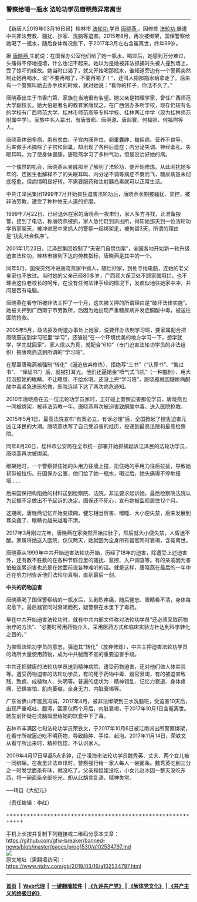 ### 警察给喝一瓶水 法轮功学员唐晓燕异常离世
------------------------

<div class="post_content" itemprop="articleBody">
 <p>
  【新唐人2019年03月16日讯】桂林市
  <a href="https://www.ntdtv.com/gb/法轮功.htm">
   法轮功
  </a>
  学员
  <a href="https://www.ntdtv.com/gb/唐晓燕.htm">
   唐晓燕
  </a>
  ，因修炼
  <a href="https://www.ntdtv.com/gb/法轮功.htm">
   法轮功
  </a>
  屡遭中共非法劳教、骚扰、抄家、洗脑等迫害。2015年8月，再次被绑架，国保警察给她喝了一瓶水，随后身体每况愈下，于2017年3月左右含冤离世，终年69岁。
 </p>
 <p>
  据
  <a href="https://www.ntdtv.com/gb/唐晓燕.htm">
   唐晓燕
  </a>
  生前说：在国保办公室他们给了她一瓶水，喝过后，她感到万分难过，头痛得不停地撞墙，什么也记不起来。她以为是她被非法抓捕时头被人撞到墙上，受了惊吓的缘故。她当时口渴了，就又开始喝那瓶水，谁知道旁边有一个警察突然制止她再喝水，说“不要再喝了，不要再喝了！”，还叫人把那瓶水给拿走了。后来有一个警察叫她去办手续的时候，就对她说：“看你的样子，你活不久了。”
 </p>
 <p>
  唐晓燕出生于书香门第，家族在当地很有名望。她父亲是物理学家，曾任广西师范大学副校长。她大伯是著名的教育家唐现之，在广西创办多所学校，现存仍较有名的学校有广西师范大学、桂林市师范高等专科学校、桂林两江中学（现为桂林师范附属中学）。家族中名人辈出，有唐景崧、唐境源、唐超寰、何福照、何福煦等人。
 </p>
 <p>
  唐晓燕体弱多病，患有贫血、子宫内膜异位、卵巢囊肿、糖尿病、营养不良等， 后来做手术摘除了子宫和卵巢，却出现了各种后遗症：内分泌失调、神经紊乱、失眠耳鸣。为了使身体健康，唐晓燕学习了多种气功，但是没治好她的病。
 </p>
 <p>
  一个偶然的机会，唐晓燕从亲戚那里了解到了法轮功，便开始修炼。从此困扰她多年的、连医生也解释不了的失眠耳鸣、内分泌不调等病症不翼而飞，糖尿病虽未彻底痊愈，但病情明显好转，不需要服药和注射胰岛素就可以正常生活。
 </p>
 <p>
  中共江泽民集团1999年7月开始疯狂迫害法轮功后，唐晓燕长期被骚扰、监控，被非法劳教，遭受了种种惨无人道的折磨。
 </p>
 <p>
  1999年7月22日，已经退休在家的唐晓燕一夜未归，家人多方寻找，正准备报警，接到了电话，称唐晓燕被抓，家人急忙赶到派出所，得知她那天到一位法轮功学员家聊天，被冲进房中来抓人的警察一起绑架走，被拘留3天，所谓的理由是“扰乱社会秩序”。
 </p>
 <p>
  2001年1月23日，江泽民集团炮制了“天安门自焚伪案”，全国各地开始新一轮升级迫害法轮功，桂林市接到下达的劳教指标，唐晓燕是其中的一个。
 </p>
 <p>
  同年5月，国保突然冲进唐晓燕家中抓人，随后抄家，到处寻找电脑，连她的老父亲家也不放过。当时她的父亲已经80多岁，广西师大保卫处不顾家属阻拦，也不理会这位老校长的呵斥，在没有任何法律手续的情况下，发疯似地往她家中冲，并问是否有电脑。
 </p>
 <p>
  唐晓燕在看守所被非法关押了一个月，这次被关押的所谓理由是“破坏法律实施”。她被关押到广西南宁市劳教所，后因为她出现严重糖尿病并发症酮酸中毒，被送往医院抢救。
 </p>
 <p>
  2005年5月，政法委及街道办事处上她家，说要开办法制学习班，要家属配合把唐晓燕送到学习班里“学习”，还骗说“在一个环境优美的地方学习一下，想学就学，学完就回家”。家人信以为真，就配合“610”（专门迫害法轮功学员的非法组织）把唐晓燕送到所谓的“学习班”。
 </p>
 <p>
  在那里唐晓燕被强制“转化”（逼迫放弃修炼），拒绝写“三书”（“认罪书”、“悔过书”、 “保证书”）后，就被打耳光。他们还逼她坐“喷气式飞机”（一种酷刑）、用大灯泡照她的眼睛、不让睡觉、不给水喝。还没上完“学习班”，唐晓雁就因糖尿病酮酸中毒紧急送医抢救，医院连续下达了两次病危通知。
 </p>
 <p>
  2010年唐晓燕在去一位法轮功学员家时，正好碰上警察迫害那位学员，唐晓燕也一同被绑架，被非法劳教一年。唐晓燕再次被迫害致酮酸中毒、送入医院抢救。
 </p>
 <p>
  2015年5月1日，最高法院宣布“有案必立，有诉必理”后，全国掀起了控告迫害元凶江泽民的大潮。唐晓燕也写了自己受迫害的经历，投递到最高法院和最高检察院。
 </p>
 <p>
  同年8月28日，桂林市公安局在全市统一部署开始抓捕起诉江泽民的法轮功学员，唐晓燕再次被绑架。
 </p>
 <p>
  绑架她时，一个警察抓住她的头用力往墙上撞，扭住她的手用力往后拉扯，导致她韧带被拉伤。在国保办公室，他们给了她一瓶水，喝过后，她头痛得不停地撞墙……
 </p>
 <p>
  后来国保把构陷她的材料送到检察院、法院，非法要求起诉她，最后检察院法院认为证据不足做出不予起诉的决定。国保还不死心，宣布她被监视居住12个月。
 </p>
 <p>
  这期间，唐晓燕记忆开始变模糊，健忘相当厉害、嗜睡、大小便失禁，后来发展到耳朵聋了、眼睛也越来越看不清。
 </p>
 <p>
  2017年3月刚过完年，唐晓燕在家突然开始拉肚子，然后就大小便失禁，人昏迷不醒。家属将她送入医院，仅仅两天，她就因为全身所有器官同时衰竭，含冤离世。
 </p>
 <p>
  唐晓燕从1999年中共开始迫害法轮功开始，历经了18年的迫害，除遭受上述迫害外，还有数不胜数的在各种节假日里的骚扰、监控、入户调查等。有的亲戚因为害怕被连累迫害也总是在她面前说各种难听的话。就是这样，唐晓燕在最后的一年中还在努力地告诉他们法轮功真相，直到最后一刻。
 </p>
 <p>
  <strong>
   中共的药物迫害
  </strong>
 </p>
 <p>
  唐晓燕喝了国保警察给的一瓶水后，头剧烈疼痛，随后健忘、眼睛看不清，身体每况愈下，最后器官同时衰竭而死，疑警察在水里下了毒药。
 </p>
 <p>
  早在中共开始迫害法轮功时，就有中共内部文件称对法轮功学员“还必须采取药物治疗的方法”、“必要时可用药物介入，采用医药方式和临床实验方针达到科学转化之目的。”
 </p>
 <p>
  为摧毁法轮功学员的意志，强迫其“转化”（放弃修炼），中共关押迫害法轮功学员的场所大量使用药物，成为中共秘而不宣的重要迫害手段。
 </p>
 <p>
  中共还把健康的法轮功学员送到精神病院，遭受药物迫害，还对他们做人体实验等。遭受药物迫害的法轮功学员，有的死于药物中毒、器官衰竭，有的被迫害致残、致疯、成植物人、失明等。普遍的症状为：精神错乱、记忆力衰退、身体疼痛、恐惧害怕、肌肉萎缩，全身无力、内脏衰竭等。
 </p>
 <p>
  广东省佛山市居民冯娟，2017年4月，被非法绑架到三水洗脑班，受迫害10天后，出现严重呕吐、腹泻，回家仅两个月后，内脏衰竭，于2017年10月1日含冤离世。她生前怀疑在洗脑班里给她的饮食中下了毒。
 </p>
 <p>
  吉林市丰满区七旬法轮功学员荣铁文，于2017年10月6日被江南派出所警察绑架，在看守所被逼迫吃不明药物，导致脸肿、手烂、起泡。2017年11月14日，荣铁文从看守所出来时，精神恍惚，不认识家人。
 </p>
 <p>
  2009年4月17日早晨5点多钟，辽宁凌海市法轮功学员魏秀英、丈夫、两个女儿被一同绑架。在夜里非法审讯时，警察强行给一家人每人一碗面条。魏秀英吃到三分之一时发觉面条有味，就没吃了。父亲和姐姐没吃，小女儿赵冰因一整天没吃东西，将一碗面条全部吃光，却从此胡言乱语、精神失常。
 </p>
 <p>
  ──转自《大纪元》
 </p>
 <p>
  （责任编辑：李红）
 </p>
 <div class="single_ad">
 </div>
</div>

+++++++++++++++++++++++++++++++++++++++++++++++++++++++++++<br/><br/>
手机上长按并复制下列链接或二维码分享本文章：<br/>
https://github.com/gfw-breaker/banned-news/blob/master/pages/prog1530/a102534797.md <br/>
<a href='https://github.com/gfw-breaker/banned-news/blob/master/pages/prog1530/a102534797.md'><img src='https://github.com/gfw-breaker/banned-news/blob/master/pages/prog1530/a102534797.md.png'/></a> <br/>
原文地址（需翻墙访问）：https://www.ntdtv.com/gb/2019/03/16/a102534797.html


------------------------
#### [首页](https://github.com/gfw-breaker/banned-news/blob/master/README.md) &nbsp;|&nbsp; [Web代理](https://github.com/labour-camp/helloworld) &nbsp;|&nbsp; [一键翻墙软件](https://github.com/gfw-breaker/nogfw/blob/master/README.md) &nbsp;| [《九评共产党》](https://github.com/gfw-breaker/9ping.md/blob/master/README.md#九评之一评共产党是什么) | [《解体党文化》](https://github.com/gfw-breaker/jtdwh.md/blob/master/README.md) | [《共产主义的终极目的》](https://github.com/gfw-breaker/gczydzjmd.md/blob/master/README.md)

